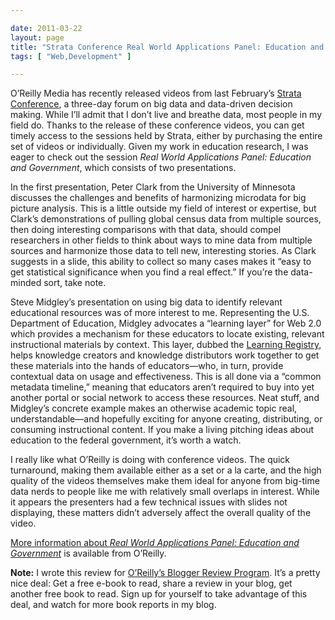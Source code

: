 ```yaml
---

date: 2011-03-22
layout: page
title: "Strata Conference Real World Applications Panel: Education and Government (a Book Report)"
tags: [ "Web,Development" ]

---
```


O’Reilly Media has recently released videos from last February’s [Strata
Conference](http://strataconf.com/strata2011), a three-day forum on big
data and data-driven decision making. While I’ll admit that I don’t live
and breathe data, most people in my field do. Thanks to the release of
these conference videos, you can get timely access to the sessions held
by Strata, either by purchasing the entire set of videos or
individually. Given my work in education research, I was eager to check
out the session *Real World Applications Panel: Education and
Government*, which consists of two presentations.

In the first presentation, Peter Clark from the University of Minnesota
discusses the challenges and benefits of harmonizing microdata for big
picture analysis. This is a little outside my field of interest or
expertise, but Clark’s demonstrations of pulling global census data from
multiple sources, then doing interesting comparisons with that data,
should compel researchers in other fields to think about ways to mine
data from multiple sources and harmonize those data to tell new,
interesting stories. As Clark suggests in a slide, this ability to
collect so many cases makes it “easy to get statistical significance
when you find a real effect.” If you’re the data-minded sort, take note.

Steve Midgley’s presentation on using big data to identify relevant
educational resources was of more interest to me. Representing the U.S.
Department of Education, Midgley advocates a “learning layer” for Web
2.0 which provides a mechanism for these educators to locate existing,
relevant instructional materials by context. This layer, dubbed the
[Learning Registry](http://www.learningregistry.org/), helps knowledge
creators and knowledge distributors work together to get these materials
into the hands of educators&mdash;who, in turn, provide contextual data
on usage and effectiveness. This is all done via a “common metadata
timeline,” meaning that educators aren’t required to buy into yet
another portal or social network to access these resources. Neat stuff,
and Midgley’s concrete example makes an otherwise academic topic real,
understandable&mdash;and hopefully exciting for anyone creating,
distributing, or consuming instructional content. If you make a living
pitching ideas about education to the federal government, it’s worth a
watch.

I really like what O’Reilly is doing with conference videos. The quick
turnaround, making them available either as a set or a la carte, and the
high quality of the videos themselves make them ideal for anyone from
big-time data nerds to people like me with relatively small overlaps in
interest. While it appears the presenters had a few technical issues
with slides not displaying, these matters didn’t adversely affect the
overall quality of the video.

[More information about *Real World Applications Panel: Education and
Government*](http://oreilly.com/catalog/0636920019633/) is available
from O’Reilly.

**Note:** I wrote this review for [O’Reilly’s Blogger Review
Program](http://oreilly.com/bloggers/). It’s a pretty nice deal: Get a
free e-book to read, share a review in your blog, get another free book
to read. Sign up for yourself to take advantage of this deal, and watch
for more book reports in my blog.
